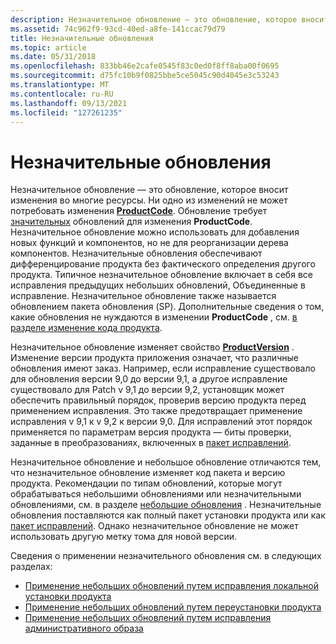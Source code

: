 ```yaml
---
description: Незначительное обновление — это обновление, которое вносит изменения во многие ресурсы.
ms.assetid: 74c962f9-93cd-40ed-a8fe-141ccac79d79
title: Незначительные обновления
ms.topic: article
ms.date: 05/31/2018
ms.openlocfilehash: 833bb46e2cafe0545f83c0ed0f8ff8aba00f0695
ms.sourcegitcommit: d75fc10b9f0825bbe5ce5045c90d4045e3c53243
ms.translationtype: MT
ms.contentlocale: ru-RU
ms.lasthandoff: 09/13/2021
ms.locfileid: "127261235"
---
```

# <a name="minor-upgrades"></a>Незначительные обновления

Незначительное обновление — это обновление, которое вносит изменения во многие ресурсы. Ни одно из изменений не может потребовать изменения [**ProductCode**](productcode.md). Обновление требует [значительных](major-upgrades.md) обновлений для изменения **ProductCode**. Незначительное обновление можно использовать для добавления новых функций и компонентов, но не для реорганизации дерева компонентов. Незначительные обновления обеспечивают дифференцирование продукта без фактического определения другого продукта. Типичное незначительное обновление включает в себя все исправления предыдущих небольших обновлений, Объединенные в исправление. Незначительное обновление также называется обновлением пакета обновления (SP). Дополнительные сведения о том, какие обновления не нуждаются в изменении **ProductCode** , см. [в разделе изменение кода продукта](changing-the-product-code.md).

Незначительное обновление изменяет свойство [**ProductVersion**](productversion.md) . Изменение версии продукта приложения означает, что различные обновления имеют заказ. Например, если исправление существовало для обновления версии 9,0 до версии 9,1, а другое исправление существовало для Patch v 9,1 до версии 9,2, установщик может обеспечить правильный порядок, проверив версию продукта перед применением исправления. Это также предотвращает применение исправления v 9,1 к v 9,2 к версии 9,0. Для исправлений этот порядок применяется по параметрам версия продукта — биты проверки, заданные в преобразованиях, включенных в [пакет исправлений](patch-packages.md).

Незначительное обновление и небольшое обновление отличаются тем, что незначительное обновление изменяет код пакета и версию продукта. Рекомендации по типам обновлений, которые могут обрабатываться небольшими обновлениями или незначительными обновлениями, см. в разделе [небольшие обновления](small-updates.md) . Незначительные обновления поставляются как полный пакет установки продукта или как [пакет исправлений](patch-packages.md). Однако незначительное обновление не может использовать другую метку тома для новой версии.

Сведения о применении незначительного обновления см. в следующих разделах:

-   [Применение небольших обновлений путем исправления локальной установки продукта](applying-small-updates-by-patching-the-local-installation-of-the-product.md)
-   [Применение небольших обновлений путем переустановки продукта](applying-small-updates-by-reinstalling-the-product.md)
-   [Применение небольших обновлений путем исправления административного образа](applying-small-updates-by-patching-an-administrative-image.md)

 

 



